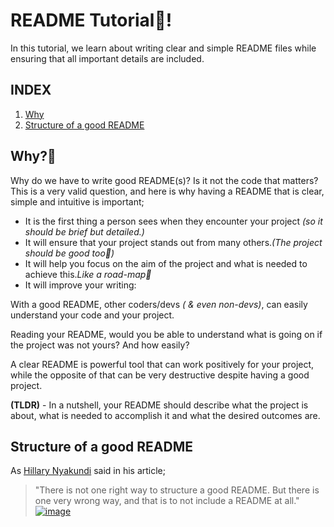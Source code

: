# README Tutorial📖!
In this tutorial, we learn about writing clear and simple README files while ensuring that all important details are included.<br>

## INDEX
1. [Why](#why🤔)
2. [Structure of a good README](#structure-of-a-good-readme-file)
## Why?🤔
Why do we have to write good README(s)? Is it not the code that matters?<br>
This is a very valid question, and here is why having a README that is clear, simple and intuitive is important;  
- It is the first thing a person sees when they encounter your project *(so it should be brief but detailed.)*  
- It will ensure that your project stands out from many others.*(The project should be good too💯)*
- It will help you focus on the aim of the project and what is needed to achieve this.*Like a road-map🐾*
- It will improve your writing:

With a good README, other coders/devs *( & even non-devs)*, can easily understand your code and your project.

Reading your README, would you be able to understand what is going on if the project was not yours? And how easily?

A clear README is powerful tool that can work positively for your project, while the opposite of that can be very destructive despite having a good project.

**(TLDR)** - In a nutshell, your README should describe what the project is about, what is needed to accomplish it and what the desired outcomes are.<br>
## Structure of a good README

As [Hillary Nyakundi](https://www.freecodecamp.org/news/how-to-write-a-good-readme-file/) said in his article;
>"There is not one right way to structure a good README. But there is
one very wrong way, and that is to not include a README at all."  
[![image](https://www.freecodecamp.org/news/content/images/size/w2000/2021/04/uide-to-writting-a-good-readme-file--1-.png)](https://www.freecodecamp.org/news/content/images/size/w2000/2021/04/uide-to-writting-a-good-readme-file--1-.png)


#